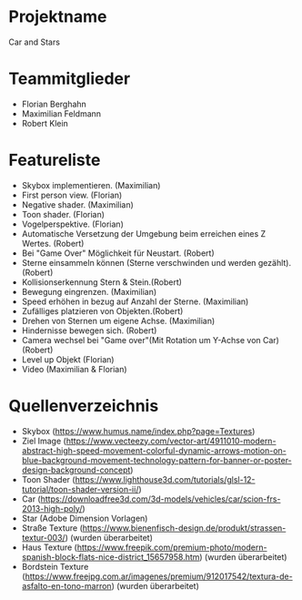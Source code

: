 
# Projektname
Car and Stars

# Teammitglieder
- Florian Berghahn
- Maximilian Feldmann
- Robert Klein 

# Featureliste
- Skybox implementieren. (Maximilian)
- First person view. (Florian)
- Negative shader. (Maximilian)
- Toon shader. (Florian)
- Vogelperspektive. (Florian)
- Automatische Versetzung der Umgebung beim erreichen eines Z Wertes. (Robert)
- Bei "Game Over"  Möglichkeit für Neustart. (Robert)
- Sterne einsammeln können (Sterne verschwinden und werden gezählt).(Robert)
- Kollisionserkennung Stern & Stein.(Robert)
- Bewegung eingrenzen. (Maximilian)
- Speed erhöhen in bezug auf Anzahl der Sterne. (Maximilian)
- Zufälliges platzieren von Objekten.(Robert)
- Drehen von Sternen um eigene Achse. (Maximilian)
- Hindernisse bewegen sich. (Robert)
- Camera wechsel bei "Game over"(Mit Rotation um Y-Achse von Car) (Robert)
- Level up Objekt (Florian)
- Video (Maximilian & Florian)



# Quellenverzeichnis
- Skybox (https://www.humus.name/index.php?page=Textures)
- Ziel Image (https://www.vecteezy.com/vector-art/4911010-modern-abstract-high-speed-movement-colorful-dynamic-arrows-motion-on-blue-background-movement-technology-pattern-for-banner-or-poster-design-background-concept)
- Toon Shader (https://www.lighthouse3d.com/tutorials/glsl-12-tutorial/toon-shader-version-ii/)
- Car (https://downloadfree3d.com/3d-models/vehicles/car/scion-frs-2013-high-poly/)
- Star (Adobe Dimension Vorlagen)
- Straße Texture (https://www.bienenfisch-design.de/produkt/strassen-textur-003/) (wurden überarbeitet) 
- Haus Texture (https://www.freepik.com/premium-photo/modern-spanish-block-flats-nice-district_15657958.htm) (wurden überarbeitet) 
- Bordstein Texture (https://www.freejpg.com.ar/imagenes/premium/912017542/textura-de-asfalto-en-tono-marron) (wurden überarbeitet) 
